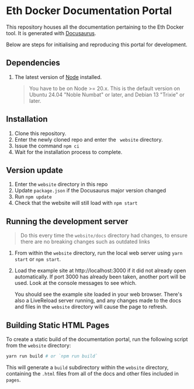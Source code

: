 # Eth Docker Documentation Portal

This repository houses all the documentation pertaining to the Eth Docker tool. It is generated with [Docusaurus](https://github.com/facebook/docusaurus).

Below are steps for initialising and reproducing this portal for development.

## Dependencies

1.  The latest version of [Node](https://nodejs.org/en/download/) installed. 
    > You have to be on Node >= 20.x. This is the default version on Ubuntu 24.04 "Noble Numbat" or later,
    and Debian 13 "Trixie" or later.

## Installation

1. Clone this repository.
2. Enter the newly cloned repo and enter the ` website` directory.
3. Issue the command `npm ci`
4. Wait for the installation process to complete.

## Version update

1. Enter the `website` directory in this repo
2. Update `package.json` if the Docusaurus major version changed
3. Run `npm update`
4. Check that the website will still load with `npm start`

## Running the development server  

> Do this every time the `website/docs` directory had changes, to ensure there are no breaking changes such as
outdated links

1. From within the `website` directory, run the local web server using `yarn start` or `npm start`.
2.  Load the example site at http://localhost:3000 if it did not already open automatically. If port 3000 has already been taken, another port will be used. Look at the console messages to see which.

    You should see the example site loaded in your web browser. There's also a LiveReload server running, and any changes made to the docs and files in the `website` directory will cause the page to refresh.
    
    
## Building Static HTML Pages

To create a static build of the documentation portal, run the following script from the `website` directory:

```bash
yarn run build # or `npm run build`
```

This will generate a `build` subdirectory within the `website` directory, containing the `.html` files from all of the docs and other files included in `pages`.
